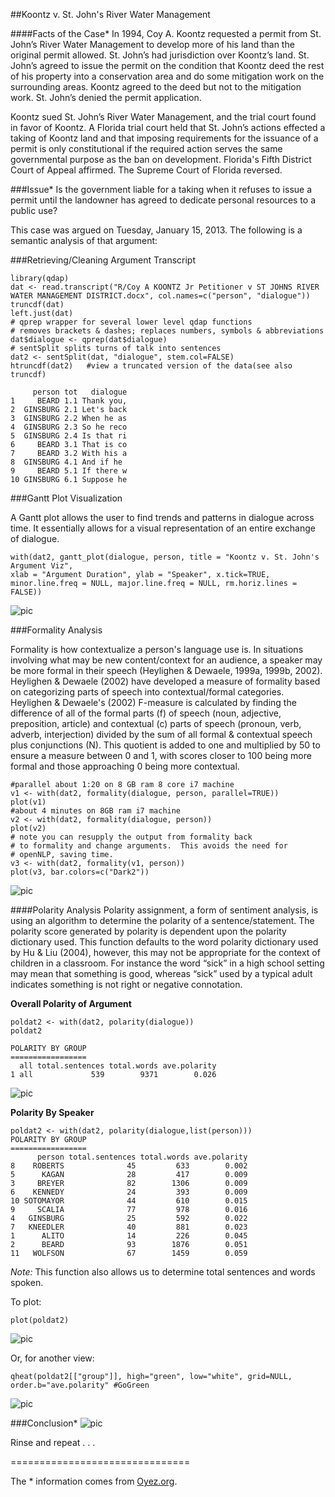 ##Koontz v. St. John's River Water Management

####Facts of the Case* 
In 1994, Coy A. Koontz requested a permit from St. John’s River Water Management to develop more of his land than the original permit allowed. St. John’s had jurisdiction over Koontz’s land. St. John’s agreed to issue the permit on the condition that Koontz deed the rest of his property into a conservation area and do some mitigation work on the surrounding areas. Koontz agreed to the deed but not to the mitigation work. St. John’s denied the permit application.

Koontz sued St. John’s River Water Management, and the trial court found in favor of Koontz. A Florida trial court held that St. John’s actions effected a taking of Koontz land and that imposing requirements for the issuance of a permit is only constitutional if the required action serves the same governmental purpose as the ban on development. Florida's Fifth District Court of Appeal affirmed. The Supreme Court of Florida reversed.

###Issue*
Is the government liable for a taking when it refuses to issue a permit until the landowner has agreed to dedicate personal resources to a public use?

This case was argued on Tuesday, January 15, 2013. The following is a semantic analysis of that argument:

###Retrieving/Cleaning Argument Transcript

```{r}
library(qdap)
dat <- read.transcript("R/Coy A KOONTZ Jr Petitioner v ST JOHNS RIVER WATER MANAGEMENT DISTRICT.docx", col.names=c("person", "dialogue"))
truncdf(dat)
left.just(dat)
# qprep wrapper for several lower level qdap functions
# removes brackets & dashes; replaces numbers, symbols & abbreviations
dat$dialogue <- qprep(dat$dialogue)  
# sentSplit splits turns of talk into sentences
dat2 <- sentSplit(dat, "dialogue", stem.col=FALSE)  
htruncdf(dat2)   #view a truncated version of the data(see also truncdf)
```

```
     person tot   dialogue
1     BEARD 1.1 Thank you,
2  GINSBURG 2.1 Let's back
3  GINSBURG 2.2 When he as
4  GINSBURG 2.3 So he reco
5  GINSBURG 2.4 Is that ri
6     BEARD 3.1 That is co
7     BEARD 3.2 With his a
8  GINSBURG 4.1 And if he 
9     BEARD 5.1 If there w
10 GINSBURG 6.1 Suppose he
```

###Gantt Plot Visualization

A Gantt plot allows the user to find trends and patterns in dialogue across time. It essentially allows for a visual representation of an entire exchange of dialogue.

```{r}
with(dat2, gantt_plot(dialogue, person, title = "Koontz v. St. John's Argument Viz",  
xlab = "Argument Duration", ylab = "Speaker", x.tick=TRUE, minor.line.freq = NULL, major.line.freq = NULL, rm.horiz.lines = FALSE))
```

![pic](https://camo.githubusercontent.com/a13bc83dba83684e3acf0390c1454e282c460513/687474703a2f2f706174656c6c69732e66696c65732e776f726470726573732e636f6d2f323031342f30342f72706c6f74362e706e67)

###Formality Analysis

Formality is how contextualize a person's language use is. In situations involving what may be new content/context for an audience, a speaker may be more formal in their speech (Heylighen & Dewaele, 1999a, 1999b, 2002). Heylighen & Dewaele (2002) have developed a measure of formality based on categorizing parts of speech into contextual/formal categories. Heylighen & Dewaele's (2002) F-measure is calculated by finding the difference of all of the formal parts (f) of speech (noun, adjective, preposition, article) and contextual (c) parts of speech (pronoun, verb, adverb, interjection) divided by the sum of all formal & contextual speech plus conjunctions (N). This quotient is added to one and multiplied by 50 to ensure a measure between 0 and 1, with scores closer to 100 being more formal and those approaching 0 being more contextual. 

```{r}
#parallel about 1:20 on 8 GB ram 8 core i7 machine
v1 <- with(dat2, formality(dialogue, person, parallel=TRUE))
plot(v1)
#about 4 minutes on 8GB ram i7 machine
v2 <- with(dat2, formality(dialogue, person)) 
plot(v2)
# note you can resupply the output from formality back
# to formality and change arguments.  This avoids the need for
# openNLP, saving time.
v3 <- with(dat2, formality(v1, person))
plot(v3, bar.colors=c("Dark2"))
```

![pic](http://patellis.files.wordpress.com/2014/04/rplot7.png)

####Polarity Analysis
Polarity assignment, a form of sentiment analysis, is using an algorithm to determine the polarity of a sentence/statement. The polarity score generated by polarity is dependent upon the polarity dictionary used. This function defaults to the word polarity dictionary used by Hu & Liu (2004), however, this may not be appropriate for the context of children in a classroom. For instance the word “sick” in a high school setting may mean that something is good, whereas “sick” used by a typical adult indicates something is not right or negative connotation.

**Overall Polarity of Argument**
```{r}
poldat2 <- with(dat2, polarity(dialogue))
poldat2
```

```
POLARITY BY GROUP
=================
  all total.sentences total.words ave.polarity
1 all             539        9371        0.026
```


![pic](http://patellis.files.wordpress.com/2014/04/rplot014.png)

**Polarity By Speaker**

```{r}
poldat2 <- with(dat2, polarity(dialogue,list(person)))
POLARITY BY GROUP
=================
      person total.sentences total.words ave.polarity
8    ROBERTS              45         633        0.002
5      KAGAN              28         417        0.009
3     BREYER              82        1306        0.009
6    KENNEDY              24         393        0.009
10 SOTOMAYOR              44         610        0.015
9     SCALIA              77         978        0.016
4   GINSBURG              25         592        0.022
7   KNEEDLER              40         881        0.023
1      ALITO              14         226        0.045
2      BEARD              93        1876        0.051
11   WOLFSON              67        1459        0.059
```

*Note:* This function also allows us to determine total sentences and words spoken.

To plot:

```{r}
plot(poldat2)
```

![pic](http://patellis.files.wordpress.com/2014/04/rplot021.png)

Or, for another view:

```{r}
qheat(poldat2[["group"]], high="green", low="white", grid=NULL, order.b="ave.polarity" #GoGreen
```

![pic](http://patellis.files.wordpress.com/2014/04/rplot03.png)

###Conclusion* 
![pic](http://patellis.files.wordpress.com/2014/04/untitled2.png)

Rinse and repeat . . . 

===============================

The * information comes from [Oyez.org](http://www.oyez.org/cases/2010-2019/2012/2012_11_1447).
